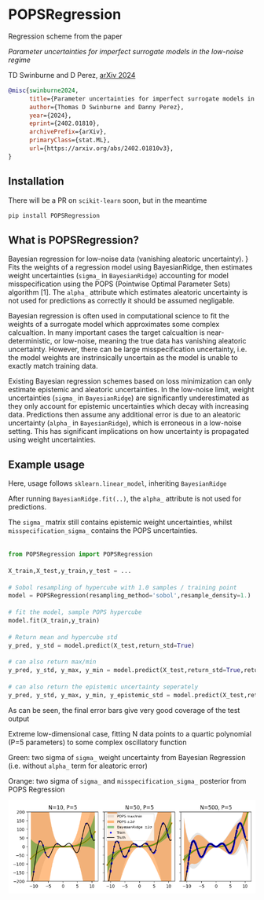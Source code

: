 # POPSRegression
Regression scheme from the paper 

*Parameter uncertainties for imperfect surrogate models in the low-noise regime*

TD Swinburne and D Perez, [arXiv 2024](https://arxiv.org/abs/2402.01810v3)

```bibtex
@misc{swinburne2024,
      title={Parameter uncertainties for imperfect surrogate models in the low-noise regime}, 
      author={Thomas D Swinburne and Danny Perez},
      year={2024},
      eprint={2402.01810},
      archivePrefix={arXiv},
      primaryClass={stat.ML},
      url={https://arxiv.org/abs/2402.01810v3}, 
}
```

## Installation
There will be a PR on `scikit-learn` soon, but in the meantime
```bash
pip install POPSRegression
```

## What is POPSRegression?

Bayesian regression for low-noise data (vanishing aleatoric uncertainty). 
}
Fits the weights of a regression model using BayesianRidge, then estimates weight uncertainties (`sigma_` in `BayesianRidge`) accounting for model misspecification using the POPS (Pointwise Optimal Parameter Sets) algorithm [1]. The `alpha_` attribute which estimates aleatoric uncertainty is not used for predictions as correctly it should be assumed negligable.

Bayesian regression is often used in computational science to fit the weights of a surrogate model which approximates some complex calcualtion. 
In many important cases the target calcualtion is near-deterministic, or low-noise, meaning the true data has vanishing aleatoric uncertainty. However, there can be large misspecification uncertainty, i.e. the model weights are instrinsically uncertain as the model is unable to exactly match training data. 

Existing Bayesian regression schemes based on loss minimization can only estimate epistemic and aleatoric uncertainties. In the low-noise limit, 
weight uncertainties (`sigma_` in `BayesianRidge`) are significantly underestimated as they only account for epistemic uncertainties which decay with increasing data. Predictions then assume any additional error is due to an aleatoric uncertainty (`alpha_` in `BayesianRidge`), which is erroneous in a low-noise setting. This has significant implications on how uncertainty is propagated using weight uncertainties. 

## Example usage
Here, usage follows `sklearn.linear_model`, inheriting `BayesianRidge`

After running `BayesianRidge.fit(..)`, the `alpha_` attribute is not used for predictions.

The `sigma_` matrix still contains epistemic weight uncertainties, whilst `misspecification_sigma_` contains the POPS uncertainties. 

```python

from POPSRegression import POPSRegression

X_train,X_test,y_train,y_test = ...

# Sobol resampling of hypercube with 1.0 samples / training point
model = POPSRegression(resampling_method='sobol',resample_density=1.)

# fit the model, sample POPS hypercube
model.fit(X_train,y_train)

# Return mean and hypercube std
y_pred, y_std = model.predict(X_test,return_std=True)

# can also return max/min 
y_pred, y_std, y_max, y_min = model.predict(X_test,return_std=True,return_bounds=True)

# can also return the epistemic uncertainty seperately
y_pred, y_std, y_max, y_min, y_epistemic_std = model.predict(X_test,return_bounds=True,return_epistemic_std=True)
```

As can be seen, the final error bars give very good coverage of the test output

Extreme low-dimensional case, fitting N data points to a quartic polynomial (P=5 parameters) to some complex oscillatory function

Green: two sigma of `sigma_` weight uncertainty from Bayesian Regression (i.e. without `alpha_` term for aleatoric error)

Orange: two sigma of `sigma_` and `misspecification_sigma_` posterior from POPS Regression

<img src="https://github.com/tomswinburne/POPS-Regression/blob/main/example_image.png?raw=true"></img>
